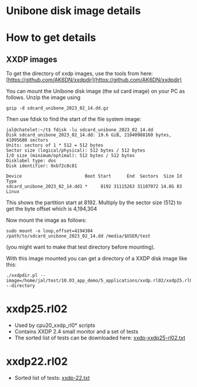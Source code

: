 # Unibone disk image details

# How to get details

## XXDP images

To get the directory of xxdp images, use the tools from here: [https://github.com/AK6DN/xxdpdir](https://github.com/AK6DN/xxdpdir)

You can mount the Unibone disk image (the sd card image) on your PC as follows. Unzip the image using

```
gzip -d sdcard_unibone_2023_02_14.dd.gz
```

Then use fdisk to find the start of the file system image:

```
jal@chatelet:~/t$ fdisk -lu sdcard_unibone_2023_02_14.dd 
Disk sdcard_unibone_2023_02_14.dd: 19.6 GiB, 21040988160 bytes, 41095680 sectors
Units: sectors of 1 * 512 = 512 bytes
Sector size (logical/physical): 512 bytes / 512 bytes
I/O size (minimum/optimal): 512 bytes / 512 bytes
Disklabel type: dos
Disk identifier: 0xb72c8c81

Device                        Boot Start      End  Sectors  Size Id Type
sdcard_unibone_2023_02_14.dd1 *     8192 31115263 31107072 14.8G 83 Linux
```

This shows the partition start at 8192. Multiply by the sector size (512) to get the byte offset which is 4,194,304

Now mount the image as follows:

```
sudo mount -o loop,offset=4194304 /path/to/sdcard_unibone_2023_02_14.dd /media/$USER/test
```

(you might want to make that test directory before mounting).

With this image mounted you can get a directory of a XXDP disk image like this:

```
./xxdpdir.pl --image=/home/jal/test/10.03_app_demo/5_applications/xxdp.rl02/xxdp25.rl02 --directory
```

# xxdp25.rl02

- Used by cpu20\_xxdp\_rl0\* scripts
- Contains XXDP 2.4 small monitor and a set of tests
- The sorted list of tests can be downloaded here: [xxdp-xxdp25-rl02.txt](./attachments/xxdp-xxdp25-rl02.txt)

# xxdp22.rl02

- Sorted list of tests: [xxdp-22.txt](./attachments/xxdp-22.txt)